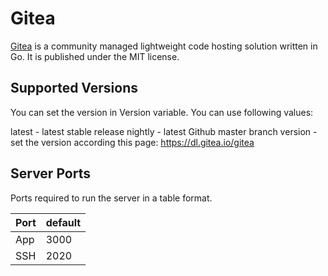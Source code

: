 # Gitea

[Gitea](https://gitea.io/en-us/) is a community managed lightweight code hosting solution written in Go. It is published under the MIT license.

## Supported Versions
You can set the version in Version variable. You can use following values:

latest      - latest stable release
nightly     - latest Github master branch
version     - set the version according this page: https://dl.gitea.io/gitea

## Server Ports

Ports required to run the server in a table format.

| Port | default |
| ---- | ------- |
| App  | 3000    |
| SSH  | 2020    |
